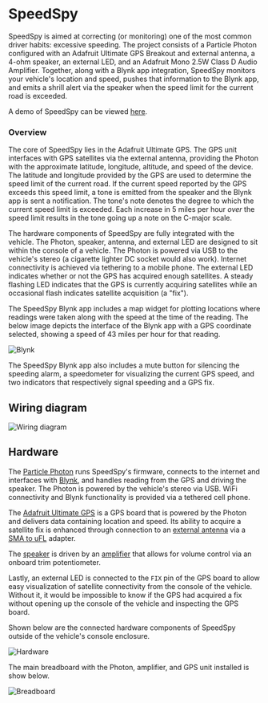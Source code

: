 # SpeedSpy

SpeedSpy is aimed at correcting (or monitoring) one of the most common driver habits: excessive speeding. The project consists of a Particle Photon configured with an Adafruit Ultimate GPS Breakout and external antenna, a 4-ohm speaker, an external LED, and an Adafruit Mono 2.5W Class D Audio Amplifier. Together, along with a Blynk app integration, SpeedSpy monitors your vehicle's location and speed, pushes that information to the Blynk app, and emits a shrill alert via the speaker when the speed limit for the current road is exceeded.

A demo of SpeedSpy can be viewed [here](https://www.youtube.com/watch?v=IyeKg0UlMBg).

### Overview

The core of SpeedSpy lies in the Adafruit Ultimate GPS. The GPS unit interfaces with GPS satellites via the external antenna, providing the Photon with the approximate latitude, longitude, altitude, and speed of the device. The latitude and longitude provided by the GPS are used to determine the speed limit of the current road. If the current speed reported by the GPS exceeds this speed limit, a tone is emitted from the speaker and the Blynk app is sent a notification. The tone's note denotes the degree to which the current speed limit is exceeded. Each increase in 5 miles per hour _over_ the speed limit results in the tone going up a note on the C-major scale.

The hardware components of SpeedSpy are fully integrated with the vehicle. The Photon, speaker, antenna, and external LED are designed to sit within the console of a vehicle. The Photon is powered via USB to the vehicle's stereo (a cigarette lighter DC socket would also work). Internet connectivity is achieved via tethering to a mobile phone. The external LED indicates whether or not the GPS has acquired enough satellites. A steady flashing LED indicates that the GPS is currently acquiring satellites while an occasional flash indicates satellite acquisition (a "fix").

The SpeedSpy Blynk app includes a map widget for plotting locations where readings were taken along with the speed at the time of the reading. The below image depicts the interface of the Blynk app with a GPS coordinate selected, showing a speed of 43 miles per hour for that reading.

![Blynk](images/blynk.png)

The SpeedSpy Blynk app also includes a mute button for silencing the speeding alarm, a speedometer for visualizing the current GPS speed, and two indicators that respectively signal speeding and a GPS fix.

## Wiring diagram

![Wiring diagram](images/wiring.jpg)

## Hardware

The [Particle Photon](https://store.particle.io/products/photon) runs SpeedSpy's firmware, connects to the internet and interfaces with [Blynk](http://www.blynk.cc/), and handles reading from the GPS and driving the speaker. The Photon is powered by the vehicle's stereo via USB. WiFi connectivity and Blynk functionality is provided via a tethered cell phone.

The [Adafruit Ultimate GPS](https://www.adafruit.com/product/746) is a GPS board that is powered by the Photon and delivers data containing location and speed. Its ability to acquire a satellite fix is enhanced through connection to an [external antenna](https://www.adafruit.com/product/960) via a [SMA to uFL](https://www.adafruit.com/product/851) adapter.

The [speaker](https://www.adafruit.com/product/1314) is driven by an [amplifier](https://www.adafruit.com/product/2130) that allows for volume control via an onboard trim potentiometer.

Lastly, an external LED is connected to the `FIX` pin of the GPS board to allow easy visualization of satellite connectivity from the console of the vehicle. Without it, it would be impossible to know if the GPS had acquired a fix without opening up the console of the vehicle and inspecting the GPS board.

Shown below are the connected hardware components of SpeedSpy outside of the vehicle's console enclosure.

![Hardware](images/hardware.jpg)

The main breadboard with the Photon, amplifier, and GPS unit installed is show below.

![Breadboard](images/breadboard.jpg)
